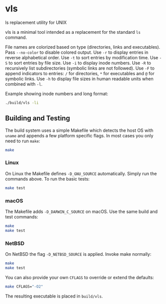 # vls
ls replacement utility for UNIX

vls is a minimal tool intended as a replacement for the standard `ls` command.

File names are colorized based on type (directories, links and executables).
Pass `--no-color` to disable colored output.
Use `-r` to display entries in reverse alphabetical order.
Use `-t` to sort entries by modification time.
Use `-S` to sort entries by file size.
Use `-i` to display inode numbers.
Use `-R` to recursively list subdirectories (symbolic links are not followed).
Use `-F` to append indicators to entries: `/` for directories, `*` for executables and `@` for symbolic links.
Use `-h` to display file sizes in human readable units when combined with `-l`.

Example showing inode numbers and long format:

```sh
./build/vls -li
```

## Building and Testing
The build system uses a simple Makefile which detects the host OS with
`uname` and appends a few platform specific flags. In most cases you only
need to run `make`:

```sh
make
```

### Linux
On Linux the Makefile defines `-D_GNU_SOURCE` automatically. Simply run the
commands above. To run the basic tests:

```sh
make test
```

### macOS
The Makefile adds `-D_DARWIN_C_SOURCE` on macOS. Use the same build and test
commands:

```sh
make
make test
```

### NetBSD
On NetBSD the flag `-D_NETBSD_SOURCE` is applied. Invoke make normally:

```sh
make
make test
```

You can also provide your own `CFLAGS` to override or extend the defaults:

```sh
make CFLAGS="-O2"
```

The resulting executable is placed in `build/vls`.

